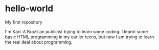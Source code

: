 # hello-world
My first repository

I'm Karl. A Brazilian publicist trying to learn some coding. 
I learnt some basic HTML programming in my earlier teens, but now I am trying to learn the real deal about programming.
